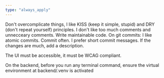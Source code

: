 ```yaml
---
type: "always_apply"
---
```


Don't overcomplicate things, I like KISS (keep it simple, stupid) and DRY (don't repeat yourself) principles. I don't like too much comments and unnecceary comments. Write maintainable code. On git commits: I like atomic commits. Commit often. I prefer short commit messages. If the changes are much, add a description.

The UI must be accessible, it must be WCAG compliant.

On the backend, before you run any terminal command, ensure the virtual environment at backend/.venv is activated
